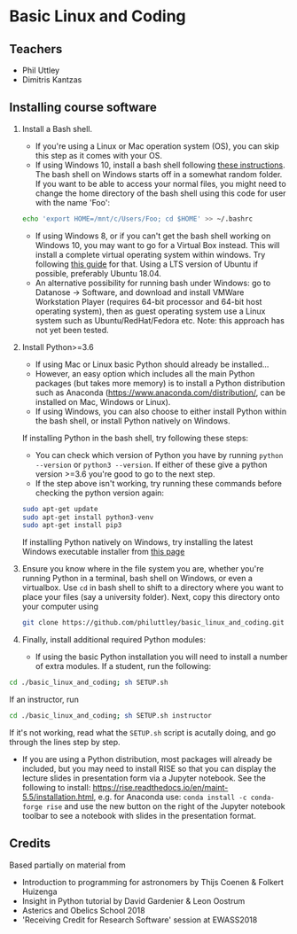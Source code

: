 # Basic Linux and Coding

## Teachers
* Phil Uttley
* Dimitris Kantzas

## Installing course software
1. Install a Bash shell.
    * If you're using a Linux or Mac operation system (OS), you can skip this step as it comes with your OS.
    * If using Windows 10, install a bash shell following [these instructions](https://www.howtogeek.com/249966/how-to-install-and-use-the-linux-bash-shell-on-windows-10/). The bash shell on Windows starts off in a somewhat random folder. If you want to be able to access your normal files, you might need to change the home directory of the bash shell using this code for user with the name 'Foo':
    ```bash
    echo 'export HOME=/mnt/c/Users/Foo; cd $HOME' >> ~/.bashrc
    ```
    * If using Windows 8, or if you can't get the bash shell working on Windows 10, you may want to go for a Virtual Box instead. This will install a complete virtual operating system within windows. Try following [this guide](https://itsfoss.com/install-linux-in-virtualbox/) for that. Using a LTS version of Ubuntu if possible, preferably Ubuntu 18.04.
    * An alternative possibility for running bash under Windows: go to Datanose -> Software, and download and install VMWare Workstation Player (requires 64-bit processor and 64-bit host operating system), then as guest operating system use a Linux system such as Ubuntu/RedHat/Fedora etc. Note: this approach has not yet been tested.

2. Install Python>=3.6
    * If using Mac or Linux basic Python should already be installed...
    * However, an easy option which includes all the main Python packages (but takes more memory) is to install a Python distribution such as Anaconda (https://www.anaconda.com/distribution/, can be installed on Mac, Windows or Linux). 
    * If using Windows, you can also choose to either install Python within the bash shell, or install Python natively on Windows.

    If installing Python in the bash shell, try following these steps:
    * You can check which version of Python you have by running `python --version` or `python3 --version`. If either of these give a python version >=3.6 you're good to go to the next step.
    * If the step above isn't working, try running these commands before checking the python version again:
    ```bash
    sudo apt-get update
    sudo apt-get install python3-venv
    sudo apt-get install pip3
    ```

    If installing Python natively on Windows, try installing the latest Windows executable installer from [this page](https://www.python.org/downloads/windows/)

3. Ensure you know where in the file system you are, whether you're running Python in a terminal, bash shell on Windows, or even a virtualbox. Use `cd` in bash shell to shift to a directory where you want to place your files (say a university folder). Next, copy this directory onto your computer using
   ```bash
   git clone https://github.com/philuttley/basic_linux_and_coding.git
   ```
4. 	Finally, install additional required Python modules:
	* If using the basic Python installation you will need to install a number of extra modules. If a student, run the following:
   ```bash
   cd ./basic_linux_and_coding; sh SETUP.sh
   ```
   If an instructor, run
   ```bash
   cd ./basic_linux_and_coding; sh SETUP.sh instructor
   ```
   If it's not working, read what the `SETUP.sh` script is acutally doing, and go through the lines step by step.
   
* If you are using a Python distribution, most packages will already be included, but you may need to install RISE so that you can display the lecture slides in presentation form via a Jupyter notebook. See the following to install: https://rise.readthedocs.io/en/maint-5.5/installation.html, 
	e.g. for Anaconda use: 
	```conda install -c conda-forge rise```
and use the new button on the right of the Jupyter notebook toolbar to see a notebook with slides in the presentation format.


## Credits
Based partially on material from
* Introduction to programming for astronomers by Thijs Coenen & Folkert Huizenga
* Insight in Python tutorial by David Gardenier & Leon Oostrum
* Asterics and Obelics School 2018
* 'Receiving Credit for Research Software' session at EWASS2018
